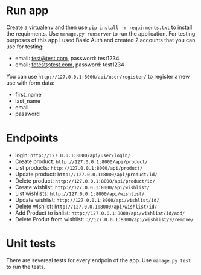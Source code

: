# Run app
Create a virtualenv and then use `pip install -r requirments.txt` to install the requirments.
Use `manage.py runserver` to run the application.
For testing purposes of this app I used Basic Auth and created 2 accounts that you can use for testing:
- email: test@test.com, password: test1234
- email: fotest@test.com, password: test1234

You can use `http://127.0.0.1:8000/api/user/register/` to register a new use with form data:
- first_name
- last_name
- email
- password

# Endpoints
- login: `http://127.0.0.1:8000/api/user/login/` 
- Create product: `http://127.0.0.1:8000/api/product/` 
- List products: `http://127.0.0.1:8000/api/product/` 
- Update product: `http://127.0.0.1:8000/api/product/id/` 
- Delete product: `http://127.0.0.1:8000/api/product/id/` 
- Create wishlist: `http://127.0.0.1:8000/api/wishlist/`
- List wishlists: `http://127.0.0.1:8000/api/wishlist/`
- Update wishlist: `http://127.0.0.1:8000/api/wishlist/id/`
- Delete wishlist: `http://127.0.0.1:8000/api/wishlist/id/`
- Add Product to ishlist: `http://127.0.0.1:8000/api/wishlist/id/add/`
- Delete Produt from wishlist: `://127.0.0.1:8000/api/wishlist/9/remove/`

# Unit tests
There are severeal tests for every endpoin of the app. Use `manage.py test` to run the tests.